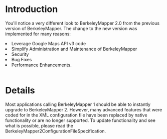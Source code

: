 # Introduction #

You'll notice a very different look to BerkeleyMapper 2.0 from the previous version of BerkeleyMapper.  The change to the new version was implemented for many reasons:
<li>Leverage Google Maps API v3 code<br>
<li>Simplify Administration and Maintenance of BerkeleyMapper<br>
<li>Security<br>
<li>Bug Fixes<br>
<li>Performance Enhancements.<br>
<br>
<h1>Details</h1>

Most applications calling BerkeleyMapper 1 should be able to instantly upgrade to BerkeleyMapper 2.  However, many advanced features that were coded for in the XML configuration file have been replaced by native functionality or are no longer supported.  To update functionality and see what is possible, please read the BerkeleyMapper2ConfigurationFileSpecification.<br>
<br>
<br>
<br>
<br>
